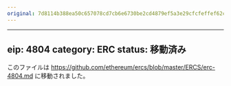 ```yaml
---
original: 7d8114b388ea50c657078cd7cb6e6730be2cd4879ef5a3e29cfcfeffef62c6e0
---
```


---
eip: 4804
category: ERC
status: 移動済み
---

このファイルは https://github.com/ethereum/ercs/blob/master/ERCS/erc-4804.md に移動されました。